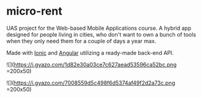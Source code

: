# micro-rent
UAS project for the Web-based Mobile Applications course.
A hybrid app designed for people living in cities, who don't want to own a bunch of tools when they only need them for a couple of days a year max. 


Made with [Ionic](https://ionicframework.com/) and [Angular](https://angular.io) utilizing a ready-made back-end API.

![](https://i.gyazo.com/1d82e30a03ce7c627aead53596ca52bc.png =200x50)

![](https://i.gyazo.com/7008559d5c498f6d5374af49f2d2a73c.png =200x50)
